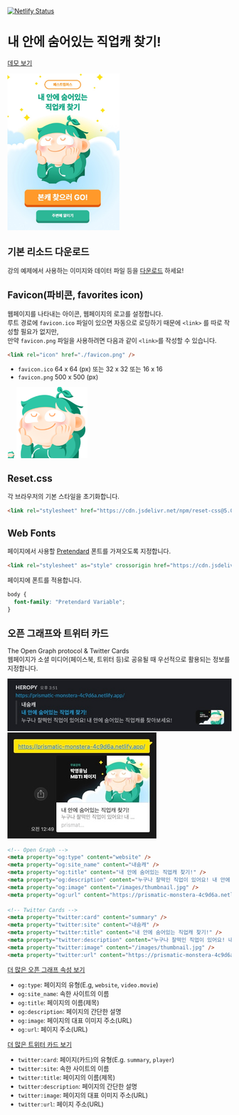 [![Netlify Status](https://api.netlify.com/api/v1/badges/a1eaeac1-2d3f-4526-8be9-225d930dff54/deploy-status)](https://app.netlify.com/sites/prismatic-monstera-4c9d6a/deploys)

# 내 안에 숨어있는 직업캐 찾기!

[데모 보기](https://prismatic-monstera-4c9d6a.netlify.app/)  

<img src="./screenshot-main.jpg" alt="" width="50%" />

## 기본 리소드 다운로드 

강의 예제에서 사용하는 이미지와 데이터 파일 등을 [다운로드](./assets.zip) 하세요!



## Favicon(파비콘, favorites icon)

웹페이지를 나타내는 아이콘, 웹페이지의 로고를 설정합니다.<br>
루트 경로에 `favicon.ico` 파일이 있으면 자동으로 로딩하기 때문에 `<link>` 를 따로 작성할 필요가 없지만,  
만약 `favicon.png` 파일을 사용하려면 다음과 같이 `<link>`를 작성할 수 있습니다.

```html
<link rel="icon" href="./favicon.png" />
```

- `favicon.ico` 64 x 64 (px) 또는 32 x 32 또는 16 x 16
- `favicon.png` 500 x 500 (px)

<img src="./favicon.png" alt="" width="16" />
<img src="./favicon.png" alt="" width="160" />

## Reset.css

각 브라우저의 기본 스타일을 초기화합니다.

```html
<link rel="stylesheet" href="https://cdn.jsdelivr.net/npm/reset-css@5.0.1/reset.min.css" />
```

## Web Fonts

페이지에서 사용할 [Pretendard](https://github.com/orioncactus/pretendard) 폰트를 가져오도록 지정합니다.

```html
<link rel="stylesheet" as="style" crossorigin href="https://cdn.jsdelivr.net/gh/orioncactus/pretendard@v1.3.6/dist/web/variable/pretendardvariable-dynamic-subset.css" />
```

페이지에 폰트를 적용합니다.

```css
body {
  font-family: "Pretendard Variable";
}
```

## 오픈 그래프와 트위터 카드

The Open Graph protocol & Twitter Cards  
웹페이지가 소셜 미디어(페이스북, 트위터 등)로 공유될 때 우선적으로 활용되는 정보를 지정합니다.

![Slack Open Graph example](./screenshot-slack.jpg)  
![KakaoTalk Open Graph example](./screenshot-kakao.jpg)

```html
<!-- Open Graph -->
<meta property="og:type" content="website" />
<meta property="og:site_name" content="내숨캐" />
<meta property="og:title" content="내 안에 숨어있는 직업캐 찾기!" />
<meta property="og:description" content="누구나 찰떡인 직업이 있어요! 내 안에 숨어있는 직업캐를 찾아보세요!" />
<meta property="og:image" content="/images/thumbnail.jpg" />
<meta property="og:url" content="https://prismatic-monstera-4c9d6a.netlify.app/" />

<!-- Twitter Cards -->
<meta property="twitter:card" content="summary" />
<meta property="twitter:site" content="내숨캐" />
<meta property="twitter:title" content="내 안에 숨어있는 직업캐 찾기!" />
<meta property="twitter:description" content="누구나 찰떡인 직업이 있어요! 내 안에 숨어있는 직업캐를 찾아보세요!" />
<meta property="twitter:image" content="/images/thumbnail.jpg" />
<meta property="twitter:url" content="https://prismatic-monstera-4c9d6a.netlify.app/" />
```

[더 많은 오픈 그래프 속성 보기](https://ogp.me/)

- `og:type`: 페이지의 유형(E.g, `website`, `video.movie`)
- `og:site_name`: 속한 사이트의 이름
- `og:title`: 페이지의 이름(제목)
- `og:description`: 페이지의 간단한 설명
- `og:image`: 페이지의 대표 이미지 주소(URL)
- `og:url`: 페이지 주소(URL)

[더 많은 트위터 카드 보기](https://developer.twitter.com/en/docs/twitter-for-websites/cards/guides/getting-started)

- `twitter:card`: 페이지(카드)의 유형(E.g. `summary`, `player`)
- `twitter:site`: 속한 사이트의 이름
- `twitter:title`: 페이지의 이름(제목)
- `twitter:description`: 페이지의 간단한 설명
- `twitter:image`: 페이지의 대표 이미지 주소(URL)
- `twitter:url`: 페이지 주소(URL)



